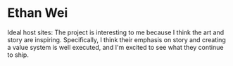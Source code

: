# Ethan Wei

Ideal host sites: The project is interesting to me because I think the art and story are inspiring. Specifically, I think their emphasis on story and creating a value system is well executed, and I'm excited to see what they continue to ship.